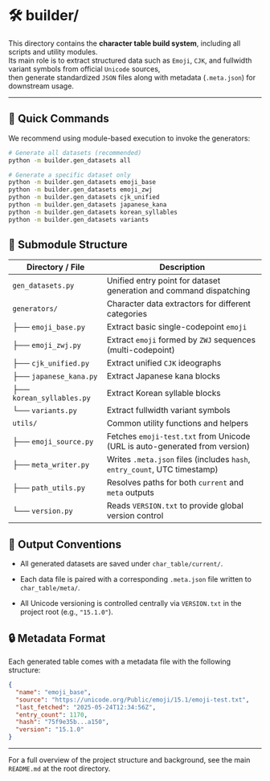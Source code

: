 # 🛠 builder/

This directory contains the **character table build system**, including all scripts and utility modules.  
Its main role is to extract structured data such as `Emoji`, `CJK`, and fullwidth variant symbols from official `Unicode` sources,  
then generate standardized `JSON` files along with metadata (`.meta.json`) for downstream usage.

---

## 🚀 Quick Commands

We recommend using module-based execution to invoke the generators:

```bash
# Generate all datasets (recommended)
python -m builder.gen_datasets all

# Generate a specific dataset only
python -m builder.gen_datasets emoji_base
python -m builder.gen_datasets emoji_zwj
python -m builder.gen_datasets cjk_unified
python -m builder.gen_datasets japanese_kana
python -m builder.gen_datasets korean_syllables
python -m builder.gen_datasets variants
```

## 📁 Submodule Structure

| Directory / File          | Description                                                                |
| ------------------------- | -------------------------------------------------------------------------- |
| `gen_datasets.py`         | Unified entry point for dataset generation and command dispatching         |
| `generators/`             | Character data extractors for different categories                         |
| ├── `emoji_base.py`       | Extract basic single-codepoint `emoji`                                     |
| ├── `emoji_zwj.py`        | Extract `emoji` formed by `ZWJ` sequences (multi-codepoint)                |
| ├── `cjk_unified.py`      | Extract unified `CJK` ideographs                                           |
| ├── `japanese_kana.py`    | Extract Japanese kana blocks                                               |
| ├── `korean_syllables.py` | Extract Korean syllable blocks                                             |
| └── `variants.py`         | Extract fullwidth variant symbols                                          |
| `utils/`                  | Common utility functions and helpers                                       |
| ├── `emoji_source.py`     | Fetches `emoji-test.txt` from Unicode (URL is auto-generated from version) |
| ├── `meta_writer.py`      | Writes `.meta.json` files (includes `hash`, `entry_count`, UTC timestamp)  |
| ├── `path_utils.py`       | Resolves paths for both `current` and `meta` outputs                       |
| └── `version.py`          | Reads `VERSION.txt` to provide global version control                      |

## 🧱 Output Conventions

- All generated datasets are saved under `char_table/current/`.

- Each data file is paired with a corresponding `.meta.json` file written to `char_table/meta/`.

- All Unicode versioning is controlled centrally via `VERSION.txt` in the project root (e.g., `"15.1.0"`).

## 🔒 Metadata Format

Each generated table comes with a metadata file with the following structure:

```json
{
  "name": "emoji_base",
  "source": "https://unicode.org/Public/emoji/15.1/emoji-test.txt",
  "last_fetched": "2025-05-24T12:34:56Z",
  "entry_count": 1170,
  "hash": "75f9e35b...a150",
  "version": "15.1.0"
}
```

---

For a full overview of the project structure and background, see the main `README.md` at the root directory.
